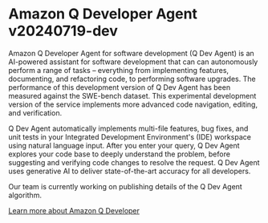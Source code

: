 # Amazon Q Developer Agent v20240719-dev

Amazon Q Developer Agent for software development (Q Dev Agent) is an AI-powered assistant for
software development that can can autonomously perform a range of tasks – everything from
implementing features, documenting, and refactoring code, to performing software upgrades. The
performance of this development version of Q Dev Agent has been measured against the SWE-bench
dataset. This experimental development version of the service implements more advanced code
navigation, editing, and verification.

Q Dev Agent automatically implements multi-file features, bug fixes, and unit tests in your
Integrated Development Environment's (IDE) workspace using natural language input. After you enter
your query, Q Dev Agent explores your code base to deeply understand the problem, before suggesting
and verifying code changes to resolve the request. Q Dev Agent uses generative AI to deliver
state-of-the-art accuracy for all developers.

Our team is currently working on publishing details of the Q Dev Agent algorithm.

[Learn more about Amazon Q Developer](https://aws.amazon.com/q/developer/)
